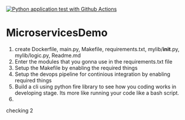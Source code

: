[![Python application test with Github Actions](https://github.com/KartikeyaReddy24/MicroservicesDemo/actions/workflows/devops.yml/badge.svg)](https://github.com/KartikeyaReddy24/MicroservicesDemo/actions/workflows/devops.yml)

# MicroservicesDemo

1. create Dockerfile, main.py, Makefile, requirements.txt, mylib/__init__.py, mylib/logic.py, Readme.md
2. Enter the modules that you gonna use in the requirements.txt file
3. Setup the Makefile by enabling the required things
4. Setup the devops pipeline for continious integration by enabling required things
5. Build a cli using python fire library to see how you coding works in developing stage. Its more like running your code like a bash script.
6. 

checking 2